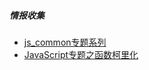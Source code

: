 ##### 情报收集

* [js_common专题系列](https://github.com/mqyqingfeng/Blog)
* [JavaScript专题之函数柯里化](https://github.com/mqyqingfeng/Blog/issues/42)
